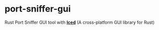# port-sniffer-gui
Rust Port Sniffer GUI tool with <a href="https://github.com/hecrj/iced"><b>Iced</b><a/> (A cross-platform GUI library for Rust) 
